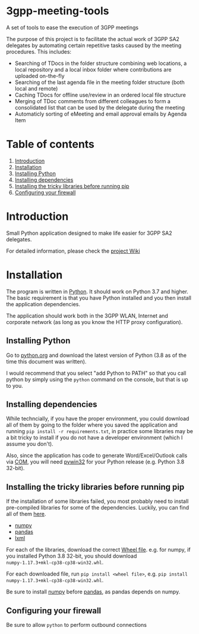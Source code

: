 # 3gpp-meeting-tools
A set of tools to ease the execution of 3GPP meetings

The purpose of this project is to facilitate the actual
work of 3GPP SA2 delegates by automating certain
repetitive tasks caused by the meeting procedures. This includes:

* Searching of TDocs in the folder structure combining web locations, 
a local repository and a local inbox folder where contributions are 
uploaded on-the-fly
* Searching of the last agenda file in the meeting folder structure 
(both local and remote)
* Caching TDocs for offline use/review in an ordered local file structure
* Merging of TDoc comments from different colleagues to form a 
consolidated list that can be used by the delegate during the meeting
* Automaticly sorting of eMeeting and email approval emails by Agenda Item

# Table of contents
1. [Introduction](#introduction)
2. [Installation](#installation)
  1. [Installing Python](#installing-python)
  2. [Installing dependencies](#installing-dependencies)
  3. [Installing the tricky libraries before running pip](#installing-the-tricky-libraries-before-running-pip)
  4. [Configuring your firewall](#configuring-your-firewall)

# Introduction

Small Python application designed to make life easier for 3GPP SA2 delegates.



For detailed information, please check the [project Wiki](https://gitlab.com/ikuno/3gpp-sa2-meeting-helper/wikis/home)

# Installation

The program is written in [Python](python.org). It should work on Python 3.7 and higher. The basic requirement is that you have Python installed and you then install the application dependencies.

The application should work both in the 3GPP WLAN, Internet and corporate network (as long as you know the HTTP proxy configuration).

## Installing Python

Go to [python.org](python.org) and download the latest version of Python (3.8 as of the time this document was written).

I would recommend that you select "add Python to PATH" so that you call python by simply using the ``python`` command on the console, but that is up to you.

## Installing dependencies

While techncially, if you have the proper environment, you could download all of them by going to the folder where you saved the application and running ``pip install -r requirements.txt``, in practice some libraries may be a bit tricky to install if you do not have a developer environment (which I assume you don't).

Also, since the application has code to generate Word/Excel/Outlook calls via [COM](https://en.wikipedia.org/wiki/Component_Object_Model), you will need [pywin32](https://github.com/mhammond/pywin32/releases) for your Python release (e.g. Python 3.8 32-bit).

## Installing the tricky libraries before running pip

If the installation of some libraries failed, you most probably need to install pre-compiled libraries for some of the dependencies. Luckily, you can find all of them [here](https://www.lfd.uci.edu/~gohlke/pythonlibs/).
* [numpy](https://www.lfd.uci.edu/~gohlke/pythonlibs/#numpy)
* [pandas](https://www.lfd.uci.edu/~gohlke/pythonlibs/#pandas)
* [lxml](https://www.lfd.uci.edu/~gohlke/pythonlibs/#lxml)

For each of the libraries, download the correct [Wheel file](https://pythonwheels.com/). e.g. for numpy, if you installed Python 3.8 32-bit, you should download ``numpy‑1.17.3+mkl‑cp38‑cp38‑win32.whl``.

For each downloaded file, run ``pip install <wheel file>``, e.g. ``pip install numpy‑1.17.3+mkl‑cp38‑cp38‑win32.whl``.

Be sure to install [numpy](https://numpy.org/) before [pandas](https://pandas.pydata.org/), as pandas depends on numpy.

## Configuring your firewall

Be sure to allow ``python`` to perform outbound connections
